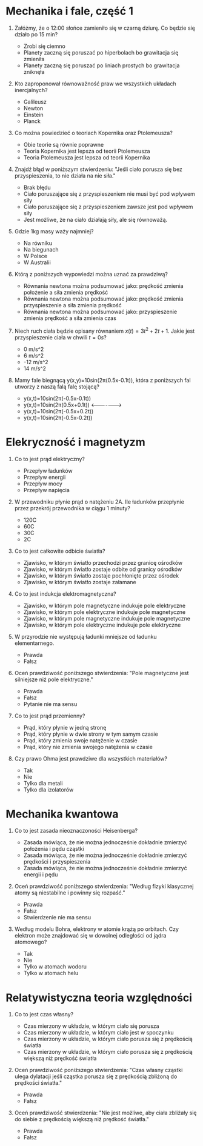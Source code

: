 # Mechanika i fale, część 1

1. Załóżmy, że o 12:00 słońce zamieniło się w czarną dziurę. Co będzie się działo po 15 min?
   * Zrobi się ciemno
   * Planety zaczną się poruszać po hiperbolach bo grawitacja się zmieniła
   * Planety zaczną się poruszać po liniach prostych bo grawitacja zniknęła
   
2. Kto zaproponował równoważność praw we wszystkich układach inercjalnych?
   * Galileusz
   * Newton
   * Einstein
   * Planck

3. Co można powiedzieć o teoriach Kopernika oraz Ptolemeusza?
   * Obie teorie są równie poprawne
   * Teoria Kopernika jest lepsza od teorii Ptolemeusza
   * Teoria Ptolemeusza jest lepsza od teorii Kopernika

4. Znajdź błąd w poniższym stwierdzeniu: "Jeśli ciało porusza się bez przyspieszenia, to nie działa na nie siła."
   * Brak błędu
   * Ciało poruszające się z przyspieszeniem nie musi być pod wpływem siły
   * Ciało poruszające się z przyspieszeniem zawsze jest pod wpływem siły
   * Jest możliwe, że na ciało działają siły, ale się równoważą.


5. Gdzie 1kg masy waży najmniej?
   * Na równiku
   * Na biegunach
   * W Polsce
   * W Australii

6. Którą z poniższych wypowiedzi można uznać za prawdziwą?
   * Równania newtona można podsumować jako: prędkość zmienia położenie a siła zmienia prędkość
   * Równania newtona można podsumować jako: prędkość zmienia przyspieszenie a siła zmienia prędkość
   * Równania newtona można podsumować jako: przyspieszenie zmienia prędkość a siła zmienia czas

7. Niech ruch ciała będzie opisany równaniem $x(t) = 3t^2 + 2t + 1$. Jakie jest przyspieszenie ciała w chwili $t = 0s$?
   * 0 m/s^2
   * 6 m/s^2
   * -12 m/s^2
   * 14 m/s^2

8. Mamy fale biegnącą y(x,y)=10sin(2π(0.5x-0.1t)), która z poniższych fal utworzy z naszą falą falę stojącą?
   * y(x,t)=10sin(2π(-0.5x-0.1t))
   * y(x,t)=10sin(2π(0.5x+0.1t)) <------->
   * y(x,t)=10sin(2π(-0.5x+0.2t))
   * y(x,t)=10sin(2π(-0.5x-0.2t))



# Elekryczność i magnetyzm

1. Co to jest prąd elektryczny?
   * Przepływ ładunków
   * Przepływ energii
   * Przepływ mocy
   * Przepływ napięcia

2. W przewodniku płynie prąd o natężeniu 2A. Ile ładunków przepłynie przez przekrój przewodnika w ciągu 1 minuty?
   * 120C
   * 60C
   * 30C
   * 2C

3. Co to jest całkowite odbicie światła?
   * Zjawisko, w którym światło przechodzi przez granicę ośrodków
   * Zjawisko, w którym światło zostaje odbite od granicy ośrodków
   * Zjawisko, w którym światło zostaje pochłonięte przez ośrodek
   * Zjawisko, w którym światło zostaje załamane

4. Co to jest indukcja elektromagnetyczna?
   * Zjawisko, w którym pole magnetyczne indukuje pole elektryczne
   * Zjawisko, w którym pole elektryczne indukuje pole magnetyczne
   * Zjawisko, w którym pole magnetyczne indukuje pole magnetyczne
   * Zjawisko, w którym pole elektryczne indukuje pole elektryczne

5. W przyrodzie nie występują ładunki mniejsze od ładunku elementarnego.
   * Prawda
   * Fałsz

6. Oceń prawdziwość poniższego stwierdzenia: "Pole magnetyczne jest silniejsze niź pole elektryczne."
   * Prawda
   * Fałsz
   * Pytanie nie ma sensu

7. Co to jest prąd przemienny?
   * Prąd, który płynie w jedną stronę
   * Prąd, który płynie w dwie strony w tym samym czasie
   * Prąd, który zmienia swoje natężenie w czasie
   * Prąd, który nie zmienia swojego natężenia w czasie

8. Czy prawo Ohma jest prawdziwe dla wszystkich materiałów?
   * Tak
   * Nie
   * Tylko dla metali
   * Tylko dla izolatorów

# Mechanika kwantowa

1. Co to jest zasada nieoznaczoności Heisenberga?
   * Zasada mówiąca, że nie można jednocześnie dokładnie zmierzyć położenia i pędu cząstki
   * Zasada mówiąca, że nie można jednocześnie dokładnie zmierzyć prędkości i przyspieszenia
   * Zasada mówiąca, że nie można jednocześnie dokładnie zmierzyć energii i pędu

2. Oceń prawdziwość poniższego stwierdzenia: "Według fizyki klasycznej atomy są niestabilne i powinny się rozpaść."
   * Prawda
   * Fałsz
   * Stwierdzenie nie ma sensu

3. Według modelu Bohra, elektrony w atomie krążą po orbitach. Czy elektron może znajdować się w dowolnej odległości od jądra atomowego?
   * Tak
   * Nie
   * Tylko w atomach wodoru
   * Tylko w atomach helu

# Relatywistyczna teoria względności

1. Co to jest czas własny?
   * Czas mierzony w układzie, w którym ciało się porusza
   * Czas mierzony w układzie, w którym ciało jest w spoczynku
   * Czas mierzony w układzie, w którym ciało porusza się z prędkością światła
   * Czas mierzony w układzie, w którym ciało porusza się z prędkością większą niż prędkość światła

2. Oceń prawdziwość poniższego stwierdzenia: "Czas własny cząstki ulega dylatacji jeśli cząstka porusza się z prędkością zbliżoną do prędkości światła."
   * Prawda
   * Fałsz

3. Oceń prawdziwość stwierdzenia: "Nie jest możliwe, aby ciała zbliżały się do siebie z prędkością większą niż prędkość światła."
   * Prawda
   * Fałsz